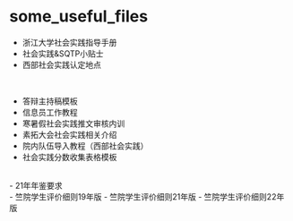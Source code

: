 # some_useful_files

- 浙江大学社会实践指导手册
- 社会实践&SQTP小贴士
- 西部社会实践认定地点
<br>

- 答辩主持稿模板
- 信息员工作教程
- 寒暑假社会实践推文审核内训
- 素拓大会社会实践相关介绍
- 院内队伍导入教程（西部社会实践）
- 社会实践分数收集表格模板
<br>
- 21年年鉴要求
<br>
- 竺院学生评价细则19年版
- 竺院学生评价细则21年版
- 竺院学生评价细则22年版
